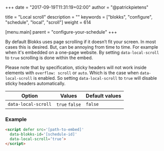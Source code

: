 +++
date            = "2017-09-19T11:31:19+02:00"
author          = "@patrickpietens"

title           = "Local scroll"
description     = ""
keywords        = ["blokks", "configure", "schedule", "local", "scroll"]
weight          = 614

[menu.main]
parent          = "configure-your-schedule"
+++

By default Blokks uses page scrolling if it doesn’t fit your screen. In most cases this is desired. But, can be annoying from time to time. For example when it's embedded on a one-page website. By setting `data-local-scroll` to `true` scrolling is done within the embed.

<span class='note'>Please note that by specification, sticky headers will not work inside elements with `overflow: scroll` or `auto`. Which is the case when `data-local-scroll` is enabled. So setting `data-local-scroll` to `true` will disable sticky headers automatically.</span>

| Option | Values | Default values |
|--------|--------|----------------|
| `data-local-scroll` | `true` `false` | `false` |

### Example

```html
<script	defer src='[path-to-embed]'
  data-blokks-id='[schedule-id]'
  data-local-scroll=‘true’>
</script>
```